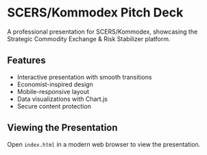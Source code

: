 # SCERS/Kommodex Pitch Deck

A professional presentation for SCERS/Kommodex, showcasing the Strategic Commodity Exchange & Risk Stabilizer platform.

## Features

- Interactive presentation with smooth transitions
- Economist-inspired design
- Mobile-responsive layout
- Data visualizations with Chart.js
- Secure content protection

## Viewing the Presentation

Open `index.html` in a modern web browser to view the presentation. 